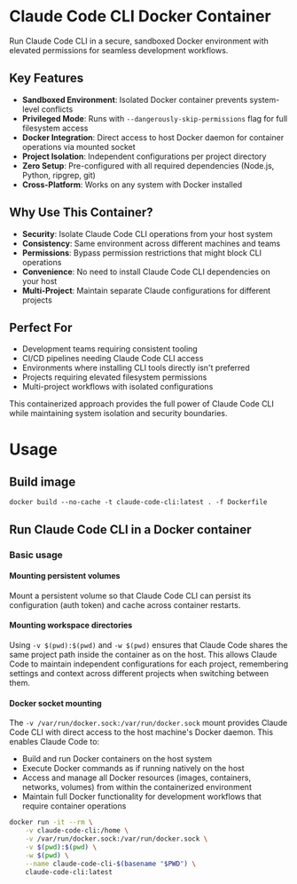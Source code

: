 # Claude Code CLI Docker Container

Run Claude Code CLI in a secure, sandboxed Docker environment with elevated permissions for seamless development workflows.

## Key Features

- **Sandboxed Environment**: Isolated Docker container prevents system-level conflicts
- **Privileged Mode**: Runs with `--dangerously-skip-permissions` flag for full filesystem access
- **Docker Integration**: Direct access to host Docker daemon for container operations via mounted socket
- **Project Isolation**: Independent configurations per project directory
- **Zero Setup**: Pre-configured with all required dependencies (Node.js, Python, ripgrep, git)
- **Cross-Platform**: Works on any system with Docker installed

## Why Use This Container?

- **Security**: Isolate Claude Code CLI operations from your host system
- **Consistency**: Same environment across different machines and teams
- **Permissions**: Bypass permission restrictions that might block CLI operations
- **Convenience**: No need to install Claude Code CLI dependencies on your host
- **Multi-Project**: Maintain separate Claude configurations for different projects

## Perfect For

- Development teams requiring consistent tooling
- CI/CD pipelines needing Claude Code CLI access
- Environments where installing CLI tools directly isn't preferred
- Projects requiring elevated filesystem permissions
- Multi-project workflows with isolated configurations

This containerized approach provides the full power of Claude Code CLI while maintaining system isolation and security boundaries.

# Usage

## Build image
```
docker build --no-cache -t claude-code-cli:latest . -f Dockerfile
```

## Run Claude Code CLI in a Docker container

### Basic usage

#### Mounting persistent volumes
Mount a persistent volume so that Claude Code CLI can persist its configuration (auth token) and cache across container restarts.

#### Mounting workspace directories
Using `-v $(pwd):$(pwd)` and `-w $(pwd)` ensures that Claude Code shares the same project path inside the container as on the host. This allows Claude Code to maintain independent configurations for each project, remembering settings and context across different projects when switching between them.

#### Docker socket mounting
The `-v /var/run/docker.sock:/var/run/docker.sock` mount provides Claude Code CLI with direct access to the host machine's Docker daemon. This enables Claude Code to:
- Build and run Docker containers on the host system
- Execute Docker commands as if running natively on the host
- Access and manage all Docker resources (images, containers, networks, volumes) from within the containerized environment
- Maintain full Docker functionality for development workflows that require container operations

```bash
docker run -it --rm \
    -v claude-code-cli:/home \
    -v /var/run/docker.sock:/var/run/docker.sock \
    -v $(pwd):$(pwd) \
    -w $(pwd) \
    --name claude-code-cli-$(basename "$PWD") \
    claude-code-cli:latest
```